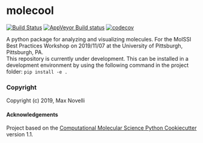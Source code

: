 molecool
==============================
[//]: # (Badges)
[![Build Status](https://travis-ci.com/nitrosx/molecool.svg?branch=master)](https://travis-ci.com/nitrosx/molecool)
[![AppVeyor Build status](https://ci.appveyor.com/api/projects/status/REPLACE_WITH_APPVEYOR_LINK/branch/master?svg=true)](https://ci.appveyor.com/project/REPLACE_WITH_OWNER_ACCOUNT/molecool/branch/master)
[![codecov](https://codecov.io/gh/REPLACE_WITH_OWNER_ACCOUNT/molecool/branch/master/graph/badge.svg)](https://codecov.io/gh/REPLACE_WITH_OWNER_ACCOUNT/molecool/branch/master)

A python package for analyzing and visualizing molecules. For the MolSSI Best Practices Workshop on 2019/11/07 at the University of Pittsburgh, Pittsburgh, PA.  
This repository is currently under development. This can be installed in a development environment by using the following command in the project folder:
`pip install -e .`

### Copyright

Copyright (c) 2019, Max Novelli


#### Acknowledgements
 
Project based on the 
[Computational Molecular Science Python Cookiecutter](https://github.com/molssi/cookiecutter-cms) version 1.1.
